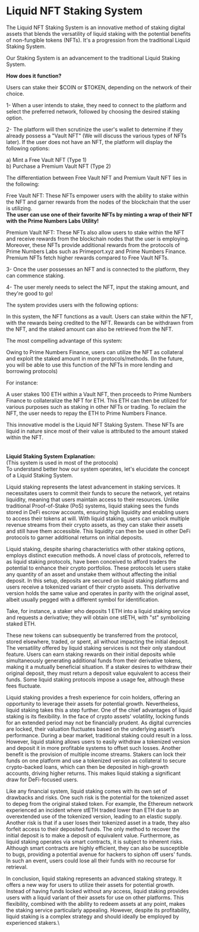 # Liquid NFT Staking System

The Liquid NFT Staking System is an innovative method of staking digital assets that blends the versatility of liquid staking with the potential benefits of non-fungible tokens (NFTs). It's a progression from the traditional Liquid Staking System.

Our Staking System is an advancement to the traditional Liquid Staking System.

**How does it function?**

Users can stake their $COIN or $TOKEN, depending on the network of their choice.

1- When a user intends to stake, they need to connect to the platform and select the preferred network, followed by choosing the desired staking option.

2- The platform will then scrutinize the user's wallet to determine if they already possess a "Vault NFT" (We will discuss the various types of NFTs later). If the user does not have an NFT, the platform will display the following options:

a) Mint a Free Vault NFT (Type 1) \
b) Purchase a Premium Vault NFT (Type 2)

The differentiation between Free Vault NFT and Premium Vault NFT lies in the following:

Free Vault NFT: These NFTs empower users with the ability to stake within the NFT and garner rewards from the nodes of the blockchain that the user is utilizing.\
**The user can use one of their favorite NFTs by minting a wrap of their NFT with the Prime Numbers Labs Utility!**

Premium Vault NFT: These NFTs also allow users to stake within the NFT and receive rewards from the blockchain nodes that the user is employing. Moreover, these NFTs provide additional rewards from the protocols of Prime Numbers Labs such as Primeport.xyz and Prime Numbers Finance. Premium NFTs fetch higher rewards compared to Free Vault NFTs.

3- Once the user possesses an NFT and is connected to the platform, they can commence staking.

4- The user merely needs to select the NFT, input the staking amount, and they're good to go!

The system provides users with the following options:

In this system, the NFT functions as a vault. Users can stake within the NFT, with the rewards being credited to the NFT. Rewards can be withdrawn from the NFT, and the staked amount can also be retrieved from the NFT.

The most compelling advantage of this system:

Owing to Prime Numbers Finance, users can utilize the NFT as collateral and exploit the staked amount in more protocols/methods. (In the future, you will be able to use this function of the NFTs in more lending and borrowing protocols)

For instance:

A user stakes 100 ETH within a Vault NFT, then proceeds to Prime Numbers Finance to collateralize the NFT for ETH. This ETH can then be utilized for various purposes such as staking in other NFTs or trading. To reclaim the NFT, the user needs to repay the ETH to Prime Numbers Finance.

This innovative model is the Liquid NFT Staking System. These NFTs are liquid in nature since most of their value is attributed to the amount staked within the NFT.\
\
\
**Liquid Staking System Explanation:**\
(This system is used in most of the protocols)\
To understand better how our system operates, let's elucidate the concept of a Liquid Staking System.

Liquid staking represents the latest advancement in staking services. It necessitates users to commit their funds to secure the network, yet retains liquidity, meaning that users maintain access to their resources. Unlike traditional Proof-of-Stake (PoS) systems, liquid staking sees the funds stored in DeFi escrow accounts, ensuring high liquidity and enabling users to access their tokens at will. With liquid staking, users can unlock multiple revenue streams from their crypto assets, as they can stake their assets and still have them accessible. This liquidity can then be used in other DeFi protocols to garner additional returns on initial deposits.

Liquid staking, despite sharing characteristics with other staking options, employs distinct execution methods. A novel class of protocols, referred to as liquid staking protocols, have been conceived to afford traders the potential to enhance their crypto portfolios. These protocols let users stake any quantity of an asset and unstake them without affecting the initial deposit. In this setup, deposits are secured on liquid staking platforms and users receive a tokenized variant of their crypto assets. This derivative version holds the same value and operates in parity with the original asset, albeit usually pegged with a different symbol for identification.

Take, for instance, a staker who deposits 1 ETH into a liquid staking service and requests a derivative; they will obtain one stETH, with "st" symbolizing staked ETH.

These new tokens can subsequently be transferred from the protocol, stored elsewhere, traded, or spent, all without impacting the initial deposit. The versatility offered by liquid staking services is not their only standout feature. Users can earn staking rewards on their initial deposits while simultaneously generating additional funds from their derivative tokens, making it a mutually beneficial situation. If a staker desires to withdraw their original deposit, they must return a deposit value equivalent to access their funds. Some liquid staking protocols impose a usage fee, although these fees fluctuate.

Liquid staking provides a fresh experience for coin holders, offering an opportunity to leverage their assets for potential growth. Nevertheless, liquid staking takes this a step further. One of the chief advantages of liquid staking is its flexibility. In the face of crypto assets' volatility, locking funds for an extended period may not be financially prudent. As digital currencies are locked, their valuation fluctuates based on the underlying asset’s performance. During a bear market, traditional staking could result in a loss. However, liquid staking allows users to easily withdraw a tokenized version and deposit it in more profitable systems to offset such losses. Another benefit is the provision of multiple income streams. Stakers can lock their funds on one platform and use a tokenized version as collateral to secure crypto-backed loans, which can then be deposited in high-growth accounts, driving higher returns. This makes liquid staking a significant draw for DeFi-focused users.

Like any financial system, liquid staking comes with its own set of drawbacks and risks. One such risk is the potential for the tokenized asset to depeg from the original staked token. For example, the Ethereum network experienced an incident where stETH traded lower than ETH due to an overextended use of the tokenized version, leading to an elastic supply. Another risk is that if a user loses their tokenized asset in a trade, they also forfeit access to their deposited funds. The only method to recover the initial deposit is to make a deposit of equivalent value. Furthermore, as liquid staking operates via smart contracts, it is subject to inherent risks. Although smart contracts are highly efficient, they can also be susceptible to bugs, providing a potential avenue for hackers to siphon off users' funds. In such an event, users could lose all their funds with no recourse for retrieval.

In conclusion, liquid staking represents an advanced staking strategy. It offers a new way for users to utilize their assets for potential growth. Instead of having funds locked without any access, liquid staking provides users with a liquid variant of their assets for use on other platforms. This flexibility, combined with the ability to redeem assets at any point, makes the staking service particularly appealing. However, despite its profitability, liquid staking is a complex strategy and should ideally be employed by experienced stakers.\
